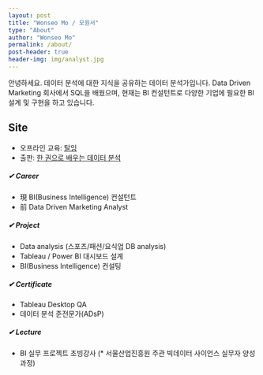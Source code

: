 ```yaml
---
layout: post
title: "Wonseo Mo / 모원서"
type: "About"
author: "Wonseo Mo"
permalink: /about/
post-header: true
header-img: img/analyst.jpg
---
```

안녕하세요. 데이터 분석에 대한 지식을 공유하는 데이터 분석가입니다.
Data Driven Marketing 회사에서 SQL을 배웠으며,
현재는 BI 컨설턴트로 다양한 기업에 필요한 BI 설계 및 구현을 하고 있습니다.

## Site
- 오프라인 교육: [탈잉](https://taling.me/Talent/Detail/13449)
- 출판: [한 권으로 배우는 데이터 분석](https://bjpublic.tistory.com/)

##### ✔ Career
- 現 BI(Business Intelligence) 컨설턴트
- 前 Data Driven Marketing Analyst

##### ✔ Project
- Data analysis (스포츠/패션/요식업 DB analysis)
- Tableau / Power BI 대시보드 설계
- BI(Business Intelligence) 컨설팅

##### ✔ Certificate
- Tableau Desktop QA
- 데이터 분석 준전문가(ADsP)

##### ✔ Lecture
- BI 실무 프로젝트 초빙강사
(* 서울산업진흥원 주관 빅데이터 사이언스 실무자 양성과정)
